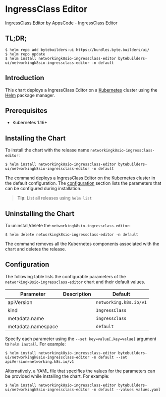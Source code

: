 # IngressClass Editor

[IngressClass Editor by AppsCode](https://byte.builders) - IngressClass Editor

## TL;DR;

```console
$ helm repo add bytebuilders-ui https://bundles.byte.builders/ui/
$ helm repo update
$ helm install networkingk8sio-ingressclass-editor bytebuilders-ui/networkingk8sio-ingressclass-editor -n default
```

## Introduction

This chart deploys a IngressClass Editor on a [Kubernetes](http://kubernetes.io) cluster using the [Helm](https://helm.sh) package manager.

## Prerequisites

- Kubernetes 1.16+

## Installing the Chart

To install the chart with the release name `networkingk8sio-ingressclass-editor`:

```console
$ helm install networkingk8sio-ingressclass-editor bytebuilders-ui/networkingk8sio-ingressclass-editor -n default
```

The command deploys a IngressClass Editor on the Kubernetes cluster in the default configuration. The [configuration](#configuration) section lists the parameters that can be configured during installation.

> **Tip**: List all releases using `helm list`

## Uninstalling the Chart

To uninstall/delete the `networkingk8sio-ingressclass-editor`:

```console
$ helm delete networkingk8sio-ingressclass-editor -n default
```

The command removes all the Kubernetes components associated with the chart and deletes the release.

## Configuration

The following table lists the configurable parameters of the `networkingk8sio-ingressclass-editor` chart and their default values.

|     Parameter      | Description |              Default              |
|--------------------|-------------|-----------------------------------|
| apiVersion         |             | <code>networking.k8s.io/v1</code> |
| kind               |             | <code>IngressClass</code>         |
| metadata.name      |             | <code>ingressclass</code>         |
| metadata.namespace |             | <code>default</code>              |


Specify each parameter using the `--set key=value[,key=value]` argument to `helm install`. For example:

```console
$ helm install networkingk8sio-ingressclass-editor bytebuilders-ui/networkingk8sio-ingressclass-editor -n default --set apiVersion=networking.k8s.io/v1
```

Alternatively, a YAML file that specifies the values for the parameters can be provided while
installing the chart. For example:

```console
$ helm install networkingk8sio-ingressclass-editor bytebuilders-ui/networkingk8sio-ingressclass-editor -n default --values values.yaml
```
